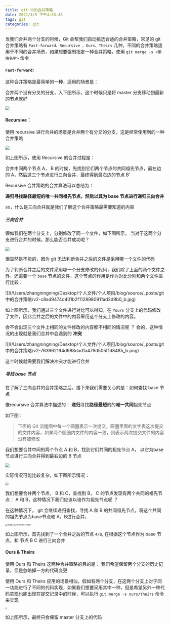 ```yaml
---
title: git 中的合并策略
date: 2021/3/5 下午4:33:43
tags: git
categories: git
---
```


当我们合并两个分支的时候，Git 会帮我们自动挑选合适的合并策略，常见的 git 合并策略有 `Fast-forward、Recursive 、Ours、Theirs` 几种，不同的合并策略适用于不同的合并场景，如果想要强制指定一种合并策略，使用 `git merge -s <策略名字>` 命令

#### `Fast-forward`: 

这种合并策略是最简单的一种，适用的场景是：

合并两个没有分叉的分支，入下图所示，这个时候只是将 master 分支移动到最新的节点就好

<img src="/Users/zhangningning/Desktop/个人文件/个人项目/blog/source/_posts/git 中的合并策略/v2-e881bee3a250dd0aca96b6a11241ab78_b.jpg" style="zoom:80%;" />



#### Recursive：

使用  recursive 进行合并的场景是合并两个有分叉的分支，这是经常使用到的一种合并策略



<img src="/Users/zhangningning/Desktop/个人文件/个人项目/blog/source/_posts/git 中的合并策略/v2-ab724ead18c6fc8ada3c10257fabf84a_b.png" style="zoom:80%;" />



如上图所示，使用 Recursive 的合并过程是：

合并中间两个节点 A， B 的时候，先找到它们两个节点的共同祖先节点，最左边的 A，然后这三个节点进行三向合并，最终得到最右边的节点 B‘

Recursive 合并策略的合并算法可以总结为：

**递归寻找路径最短的唯一共同祖先节点，然后以其为 base 节点进行递归三向合并**

so，什么是三向合并就是我们了解这个合并策略最需要知道的内容

##### 三向合并

假如我们在两个分支上，分别修改了同一个文件，如下图所示， 当对于这两个分支进行合并的时候，那么能否合并成功呢？



<img src="/Users/zhangningning/Desktop/个人文件/个人项目/blog/source/_posts/git 中的合并策略/v2-8308f536b1986fd877fd360cbd6e9ed9_b.png" style="zoom:80%;" />



很显然是不能的，因为 git 无法判断合并之后的文件是采用哪一个文件的代码

为了判断合并之后的文件采用哪一个分支修改的代码，我们除了上面的两个文件之外，还需要一个  `base` 节点的文件，这个节点的作用是作为对比分别和两个文件进行比较：



![](/Users/zhangningning/Desktop/个人文件/个人项目/blog/source/_posts/git 中的合并策略/v2-c8ad9474d401b2f1128980911ad3d9b0_b.jpg)



如上图所示，我们通过三个文件进行对比可以得知，在 `Yours` 分支上的代码修改了文件，因此合并之后的文件中的内容采用这个分支上修改的内容。

会不会出现三个文件上相同的文件修改的内容都不相同的情况呢 ？ 会的，这种情况的出现就是我们合并中会遇到的 **冲突**

![](/Users/zhangningning/Desktop/个人文件/个人项目/blog/source/_posts/git 中的合并策略/v2-763962194d688dad1a479d505f1d8485_b.png)



这个时候就需要我们解决冲突才能进行合并

##### 寻找 base 节点

在了解了三向合并的合并策略之后，接下来我们需要关心的是：如何查找 base 节点

像recursive 合并算法中描述的： **递归**寻找**路径最短**的的**唯一共同**祖先节点

如下图：

> 下面的 Git 流程图中每一个圆圈表示一次提交，圆圈里面的文字表这次提交的文件内容，如果两个圆圈内文件的内容一致，则表示两次提交文件的内容没有被修改

我们想要合并中间的两个节点  A 和 B，找到它们共同的祖先节点 A， 以它为base节点进行三向合并得到最右边的 B 节点

<img src="/Users/zhangningning/Desktop/个人文件/个人项目/blog/source/_posts/git 中的合并策略/v2-ab724ead18c6fc8ada3c10257fabf84a_b.png" style="zoom:80%;" />



实际情况可能比较复杂，如下图所示情况：

<img src="/Users/zhangningning/Desktop/个人文件/个人项目/blog/source/_posts/git 中的合并策略/v2-794b86a469a9acb9770b59f7551cc9dc_1440w.jpg" style="zoom:60%;" />

我们想要合并两个节点， B 和 C，查找到 B， C 的节点发现有两个共同的祖先节点： A 和 B，这种情况下我们应该以谁作为祖先节点呢 ？

在这种情况下， git 会继续递归查找，寻找 A 和 B 的共同祖先节点，将这个共同的祖先节点为base节点和 A，B进行合并， 

<img src="/Users/zhangningning/Desktop/个人文件/个人项目/blog/source/_posts/git 中的合并策略/Xnip2021-03-06_15-06-03.jpg" alt="image-20210306150442907" style="zoom:40%;" />

如上图所示，首先找到了一个合并之后的节点 `4/B`, 在根据这个节点作为 base 节点，和 节点 B C 进行三向合并



#### Ours & Theirs

使用 Ours 和 Theirs 这两种合并策略的目的是： 我们希望保留两个分支的历史记录，但是忽略掉一方的代码变更

使用 Ours 和 Theirs 应用的场景相似，假如有两个分支，在这两个分支上对于同一功能进行了不同的代码实现，如果我们想要采用其中一种，但是希望另外一种代码实现也能出现在提交记录中的时候，可以执行 `git merge -s ours/theirs` 命令来实现



<img src="/Users/zhangningning/Desktop/个人文件/个人项目/blog/source/_posts/git 中的合并策略/Xnip2021-03-06_15-35-10.jpg" style="zoom:40%;" />

如上图所示，最终只会保留 master 分支上的代码